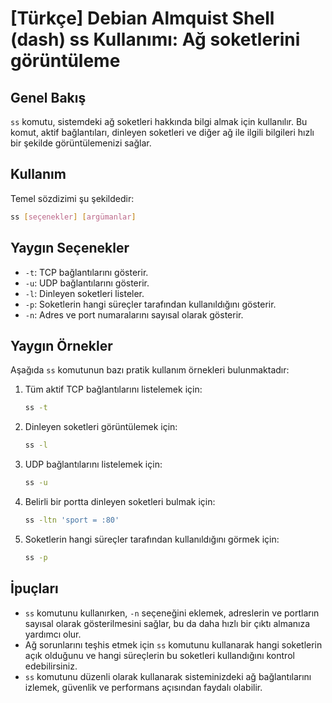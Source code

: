 # [Türkçe] Debian Almquist Shell (dash) ss Kullanımı: Ağ soketlerini görüntüleme

## Genel Bakış
`ss` komutu, sistemdeki ağ soketleri hakkında bilgi almak için kullanılır. Bu komut, aktif bağlantıları, dinleyen soketleri ve diğer ağ ile ilgili bilgileri hızlı bir şekilde görüntülemenizi sağlar.

## Kullanım
Temel sözdizimi şu şekildedir:

```bash
ss [seçenekler] [argümanlar]
```

## Yaygın Seçenekler
- `-t`: TCP bağlantılarını gösterir.
- `-u`: UDP bağlantılarını gösterir.
- `-l`: Dinleyen soketleri listeler.
- `-p`: Soketlerin hangi süreçler tarafından kullanıldığını gösterir.
- `-n`: Adres ve port numaralarını sayısal olarak gösterir.

## Yaygın Örnekler
Aşağıda `ss` komutunun bazı pratik kullanım örnekleri bulunmaktadır:

1. Tüm aktif TCP bağlantılarını listelemek için:
   ```bash
   ss -t
   ```

2. Dinleyen soketleri görüntülemek için:
   ```bash
   ss -l
   ```

3. UDP bağlantılarını listelemek için:
   ```bash
   ss -u
   ```

4. Belirli bir portta dinleyen soketleri bulmak için:
   ```bash
   ss -ltn 'sport = :80'
   ```

5. Soketlerin hangi süreçler tarafından kullanıldığını görmek için:
   ```bash
   ss -p
   ```

## İpuçları
- `ss` komutunu kullanırken, `-n` seçeneğini eklemek, adreslerin ve portların sayısal olarak gösterilmesini sağlar, bu da daha hızlı bir çıktı almanıza yardımcı olur.
- Ağ sorunlarını teşhis etmek için `ss` komutunu kullanarak hangi soketlerin açık olduğunu ve hangi süreçlerin bu soketleri kullandığını kontrol edebilirsiniz.
- `ss` komutunu düzenli olarak kullanarak sisteminizdeki ağ bağlantılarını izlemek, güvenlik ve performans açısından faydalı olabilir.